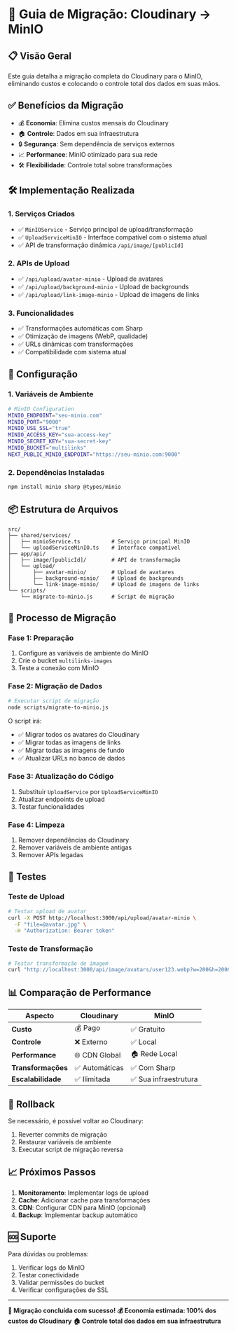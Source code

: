 # 🚀 Guia de Migração: Cloudinary → MinIO

## 📋 Visão Geral

Este guia detalha a migração completa do Cloudinary para o MinIO, eliminando custos e colocando o controle total dos dados em suas mãos.

## ✅ Benefícios da Migração

- 💰 **Economia**: Elimina custos mensais do Cloudinary
- 🏠 **Controle**: Dados em sua infraestrutura
- 🔒 **Segurança**: Sem dependência de serviços externos
- 📈 **Performance**: MinIO otimizado para sua rede
- 🛠️ **Flexibilidade**: Controle total sobre transformações

## 🛠️ Implementação Realizada

### 1. **Serviços Criados**
- ✅ `MinIOService` - Serviço principal de upload/transformação
- ✅ `UploadServiceMinIO` - Interface compatível com o sistema atual
- ✅ API de transformação dinâmica `/api/image/[publicId]`

### 2. **APIs de Upload**
- ✅ `/api/upload/avatar-minio` - Upload de avatares
- ✅ `/api/upload/background-minio` - Upload de backgrounds
- ✅ `/api/upload/link-image-minio` - Upload de imagens de links

### 3. **Funcionalidades**
- ✅ Transformações automáticas com Sharp
- ✅ Otimização de imagens (WebP, qualidade)
- ✅ URLs dinâmicas com transformações
- ✅ Compatibilidade com sistema atual

## 🔧 Configuração

### 1. **Variáveis de Ambiente**
```bash
# MinIO Configuration
MINIO_ENDPOINT="seu-minio.com"
MINIO_PORT="9000"
MINIO_USE_SSL="true"
MINIO_ACCESS_KEY="sua-access-key"
MINIO_SECRET_KEY="sua-secret-key"
MINIO_BUCKET="multilinks"
NEXT_PUBLIC_MINIO_ENDPOINT="https://seu-minio.com:9000"
```

### 2. **Dependências Instaladas**
```bash
npm install minio sharp @types/minio
```

## 📦 Estrutura de Arquivos

```
src/
├── shared/services/
│   ├── minioService.ts          # Serviço principal MinIO
│   └── uploadServiceMinIO.ts    # Interface compatível
├── app/api/
│   ├── image/[publicId]/        # API de transformação
│   └── upload/
│       ├── avatar-minio/        # Upload de avatares
│       ├── background-minio/    # Upload de backgrounds
│       └── link-image-minio/    # Upload de imagens de links
└── scripts/
    └── migrate-to-minio.js      # Script de migração
```

## 🚀 Processo de Migração

### **Fase 1: Preparação**
1. Configure as variáveis de ambiente do MinIO
2. Crie o bucket `multilinks-images`
3. Teste a conexão com MinIO

### **Fase 2: Migração de Dados**
```bash
# Executar script de migração
node scripts/migrate-to-minio.js
```

O script irá:
- ✅ Migrar todos os avatares do Cloudinary
- ✅ Migrar todas as imagens de links
- ✅ Migrar todas as imagens de fundo
- ✅ Atualizar URLs no banco de dados

### **Fase 3: Atualização do Código**
1. Substituir `UploadService` por `UploadServiceMinIO`
2. Atualizar endpoints de upload
3. Testar funcionalidades

### **Fase 4: Limpeza**
1. Remover dependências do Cloudinary
2. Remover variáveis de ambiente antigas
3. Remover APIs legadas

## 🧪 Testes

### **Teste de Upload**
```bash
# Testar upload de avatar
curl -X POST http://localhost:3000/api/upload/avatar-minio \
  -F "file=@avatar.jpg" \
  -H "Authorization: Bearer token"
```

### **Teste de Transformação**
```bash
# Testar transformação de imagem
curl "http://localhost:3000/api/image/avatars/user123.webp?w=200&h=200&q=80"
```

## 📊 Comparação de Performance

| Aspecto | Cloudinary | MinIO |
|---------|------------|-------|
| **Custo** | 💰 Pago | ✅ Gratuito |
| **Controle** | ❌ Externo | ✅ Local |
| **Performance** | 🌐 CDN Global | 🏠 Rede Local |
| **Transformações** | ✅ Automáticas | ✅ Com Sharp |
| **Escalabilidade** | ✅ Ilimitada | ✅ Sua infraestrutura |

## 🔄 Rollback

Se necessário, é possível voltar ao Cloudinary:
1. Reverter commits de migração
2. Restaurar variáveis de ambiente
3. Executar script de migração reversa

## 📈 Próximos Passos

1. **Monitoramento**: Implementar logs de upload
2. **Cache**: Adicionar cache para transformações
3. **CDN**: Configurar CDN para MinIO (opcional)
4. **Backup**: Implementar backup automático

## 🆘 Suporte

Para dúvidas ou problemas:
1. Verificar logs do MinIO
2. Testar conectividade
3. Validar permissões do bucket
4. Verificar configurações de SSL

---

**🎉 Migração concluída com sucesso!**
**💰 Economia estimada: 100% dos custos do Cloudinary**
**🏠 Controle total dos dados em sua infraestrutura**
